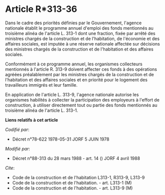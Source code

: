 # Article R*313-36

Dans le cadre des priorités définies par le Gouvernement, l'agence nationale établit le programme annuel d'emploi des fonds
mentionnés au troisième alinéa de l'article L. 313-1 dont une fraction, fixée par arrêté des ministres chargés de la
construction et de l'habitation, de l'économie et des affaires sociales, est imputée à une réserve nationale affectée sur
décisions des ministres chargés de la construction et de l'habitation et des affaires sociales.

Conformément à ce programme annuel, les organismes collecteurs mentionnés à l'article R. 313-9 doivent affecter ces fonds à
des opérations agréées préalablement par les ministres chargés de la construction et de l'habitation et des affaires sociales
et en priorité pour le logement des travailleurs immigrés et leur famille.

En application de l'article L. 313-9, l'agence nationale autorise les organismes habilités à collecter la participation des
employeurs à l'effort de construction, à utiliser directement tout ou partie des fonds mentionnés au troisième alinéa de
l'article L. 313-1.

**Liens relatifs à cet article**

_Codifié par_:

  - Décret n°78-622 1978-05-31 JORF 5 JUIN 1978

_Modifié par_:

  - Décret n°88-313 du 28 mars 1988 - art. 14 () JORF 4 avril 1988

_Cite_:

  - Code de la construction et de l'habitation L313-1, R313-9, L313-9
  - Code de la construction et de l'habitation. - art. L313-1 (M)
  - Code de la construction et de l'habitation. - art. L313-9 (M)
